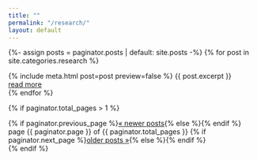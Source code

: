 ```yaml
---
title: ""
permalink: "/research/"
layout: default
---
```


{%- assign posts = paginator.posts | default: site.posts -%}
{% for post in site.categories.research %}
  <article>
    {% include meta.html post=post preview=false %}
    {{ post.excerpt }}
    <div class="more"><a href="{{ post.url | relative_url }}">read more</a></div>
  </article>
{% endfor %}

{% if paginator.total_pages > 1 %}
  <footer>
    {% if paginator.previous_page %}<a href="{{ paginator.previous_page_path | relative_url }}">« newer posts</a>{% else %}<span></span>{% endif %}
    <span>page {{ paginator.page }} of {{ paginator.total_pages }}</span>
    {% if paginator.next_page %}<a href="{{ paginator.next_page_path | relative_url }}">older posts »</a>{% else %}<span></span>{% endif %}
  </footer>
{% endif %}
